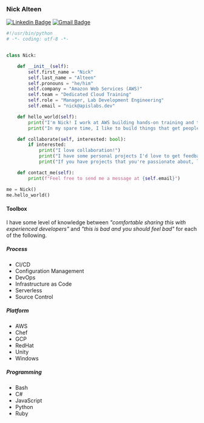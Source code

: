 ### Nick Alteen

[![Linkedin Badge](https://img.shields.io/badge/linkedin-ncalteen-blue)](https://www.linkedin.com/in/ncalteen)
[![Gmail Badge](https://img.shields.io/badge/gmail-nick%40apislabs.dev-red)](mailto:nick@apislabs.dev)

```python
#!/usr/bin/python
# -*- coding: utf-8 -*-


class Nick:

    def __init__(self):
        self.first_name = "Nick"
        self.last_name = "Alteen"
        self.pronouns = "he/him"
        self.company = "Amazon Web Services (AWS)"
        self.team = "Dedicated Cloud Training"
        self.role = "Manager, Lab Development Engineering"
        self.email = "nick@apislabs.dev"

    def hello_world(self):
        print("I'm Nick! I work at AWS building hands-on training and tools to automate curriculum development.")
        print("In my spare time, I like to build things that get people interested in the cloud.")

    def collaborate(self, interested: bool):
        if interested:
            print("I love collaboration!")
            print("I have some personal projects I'd love to get feedback and input on. Feel free to check them out :)")
            print("If you have projects that you're passionate about, let me know! I'd love help if I can.")

    def contact_me(self):
        print(f"Feel free to send me a message at {self.email}")

me = Nick()
me.hello_world()
```

#### Toolbox

I have some level of knowledge between *"comfortable sharing this with experienced developers"* and *"this is bad and you should feel bad"* for each of the following.

##### Process

- CI/CD
- Configuration Management
- DevOps
- Infrastructure as Code
- Serverless
- Source Control

##### Platform

- AWS
- Chef
- GCP
- RedHat
- Unity
- Windows

##### Programming

- Bash
- C#
- JavaScript
- Python
- Ruby
